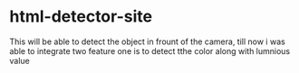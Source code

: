 # html-detector-site
This will be able to detect the object in frount of the camera, till now i was able to integrate two feature one is to detect tthe color along with lumnious value
